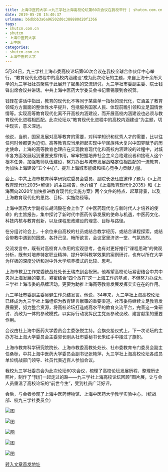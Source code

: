 ```yaml
---
title: 上海中医药大学->九三学社上海高校论坛第60次会议在我校举行 | shutcm.com.cn
date: 2019-05-28 15:40:37
urlname: b6dbbb3a6a96502d0c388880d20f1366
tags: 
- shutcm.com.cn
- shutcm
- 上海中医药大学
- 上中医
categories:
- shutcm.com.cn
- 上海中医药大学
---
```



5月24日，九三学社上海市委高校论坛第60次会议在我校全球合作伙伴中心举行，“教育现代化进程中的高校内涵建设”成为此次论坛的主题，来自上海十余所大学的九三学社社员聚焦于此展开了密集的交流研讨。九三学社市委副主委、院士钱锋出席会议并讲话。中共上海中医药大学委员会书记曹锡康到会祝贺。

钱锋在讲话中指出，教育的现代化不等同于某些单一指标的现代化，它涵盖了教育领域方方面面的整体性水平提升，包括服务国家人民、体现前瞻引领和立足国情世情等。实现高等教育现代化离不开高校内涵建设，而开展高校内涵建设也必须与教育现代化进程相匹配。此次论坛以“教育现代化进程中的高校内涵建设”为主题，切中现实，意义深远。

他说，当前，国家发展对高等教育的需要，对科学知识和优秀人才的需要，比以往任何时候都更为迫切。高等教育应当承担起实现中华民族伟大复兴中国梦赋予的历史使命，上海的高等教育也理应在实现教育现代化和高校内涵建设的过程中，对城市各方面发展起到重要支撑作用，牢牢把握培养社会主义合格建设者和接班人这个根本任务，加强教师队伍建设，努力办出与城市发展战略定位相匹配的一流教育，为加快上海建设“五个中心”、提升上海城市能级和核心竞争力贡献力量。

会上，中共上海市教育科学研究院委员会委员、副院长张珏应邀作了题为《<上海教育现代化2035>解读》的主旨报告，他介绍了《上海教育现代化2035》和《上海面向2020年加快推进教育现代化实施方案》两个文件的特点、起草背景，以及上海教育现代化的思路、目标、实施路径等。

上海中医药大学副校长胡鸿毅在会上作了《中医药现代化与新时代人才培养的使命》的主旨报告，集中探讨了新时代中医药传承发展的使命与机遇，中医药文化、科技内核与教育创新，以及课程思政建设的理念、目标与路径。

在分组讨论会上，十余位来自高校的社员或结合教学经历，或结合课程探索，或结合带教中遇到的困惑，各抒己见、畅所欲言，会议室里济济一堂、气氛热烈。

交流发言中，既有对高校育人作用的宏观思考，也有对更好推行“课程思政”的微观分析，既有对培养特定职业精神、提升学科教学效果的案例研讨，也有以所在大学为样板的深度分析和对中外大学培养模式的比较、思考。

上海市教卫工作党委统战处处长王瑞杰到会祝贺。他希望高校论坛紧密结合中共中央对上海发展的要求，紧密结合“四个放在”这一上海工作的基点，不但努力办成九三学社上海市委的品牌活动，更要为助推上海高等教育发展发挥实实在在的作用。

九三学社市委副主委吴健生作总结发言。他说，34年来，九三学社上海高校论坛已经成为九三学社上海组织为教育建言献策的重要渠道。社市委将继续立足教育发展需要，努力整合资源，将高校论坛打造成高水平的教育交流平台，完善这一集研讨、资政为一体的参政模式，以实际行动发挥民主党派参政议政、建言献策的重要作用。

会议由社上海中医药大学委员会主委张悦主持。会旗交接仪式上，下一次论坛的主办方社上海大学委员会主委郭长刚从社市委秘书长朱红手中接过了旗帜。

上海市教育科学研究院院长、上海市教委高教处处长、社市委教育专门委员会副主任桑标，中共上海中医药大学委员会副书记张艳萍，九三学社上海高校论坛各成员单位统战部门领导、社员代表近百人参加会议。

我校九三学社委员会为此次论坛60次会议，梳理了高校论坛发展历程、整理历史照片，制作了“我们一起走过的路——九三学社上海高校论坛回顾”图片展，让与会人员重温了高校论坛的“前世今生”，受到社员广泛好评。

会后，与会者参观了上海中医药博物馆、上海中医药大学教学实验中心。（统战部、校九三学社委员会）



![图](https://www.shutcm.edu.cn/_upload/article/images/76/93/86b955554dbb8974db7c8faafc2f/1c3fb15c-032e-4e70-a3cc-8a08378b6086.jpg)

![图](https://www.shutcm.edu.cn/_upload/article/images/76/93/86b955554dbb8974db7c8faafc2f/91ff28aa-7f58-4675-8343-f738ac2dd7a4.jpg)

![图](https://www.shutcm.edu.cn/_upload/article/images/76/93/86b955554dbb8974db7c8faafc2f/0bff9e9e-c01a-4ac1-940d-b19b66aec545.jpg)

![图](https://www.shutcm.edu.cn/_upload/article/images/76/93/86b955554dbb8974db7c8faafc2f/5a48df22-db62-48f2-82a2-ef9384eaa44f.jpg)

![图](https://www.shutcm.edu.cn/_upload/article/images/76/93/86b955554dbb8974db7c8faafc2f/671131e9-9d8b-495e-9387-c340ec1a7a4a.jpg)

[转入文章首发地址](https://www.shutcm.edu.cn/2019/0528/c221a104772/page.htm)